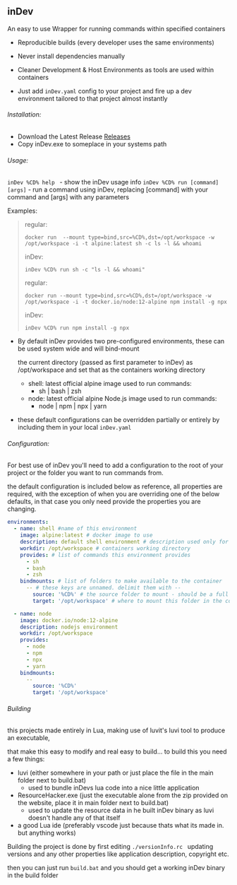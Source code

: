 ## inDev



An easy to use Wrapper for running commands within specified containers 



- Reproducible builds (every developer uses the same environments)

- Never install dependencies manually

- Cleaner Development & Host Environments as tools are used within containers
- Just add `inDev.yaml` config to your project and fire up a dev environment tailored to that project almost instantly



###### Installation:

* Download the Latest Release [Releases](https://github.com/SvalTek/inDev/releases)
* Copy inDev.exe to someplace in your systems path

###### Usage:

`inDev %CD% help ` - show the inDev usage info
`inDev %CD% run [command] [args]` - run a command using inDev, replacing [command] with your command and [args] with any parameters

Examples:

> regular:
>
>  `docker run  --mount type=bind,src=%CD%,dst=/opt/workspace -w /opt/workspace -i -t alpine:latest sh -c ls -l && whoami`
>
> inDev:
>
>  `inDev %CD% run sh -c "ls -l && whoami"`
>
> regular:
>
>  `docker run --mount type=bind,src=%CD%,dst=/opt/workspace -w /opt/workspace -i -t docker.io/node:12-alpine npm install -g npx`
>
> inDev:
>
>  `inDev %CD% run npm install -g npx`

* By default inDev provides two pre-configured environments, these can be used system wide and will bind-mount

  the current directory (passed as first parameter to inDev) as /opt/workspace and set that as the containers working directory

  * shell: latest official alpine image used to run commands:
    * sh | bash | zsh
  * node: latest official alpine Node.js image used to run commands:
    * node | npm | npx | yarn

* these default configurations can be overridden partially or entirely by including them in your local `inDev.yaml`



###### Configuration:

For best use of inDev you'll need to add a configuration to the root of your project or the folder you want to run commands from.

the default configuration is included below as reference,  all properties are required, with the exception of when you are overriding one of the below defaults, in that case you only need provide the properties you are changing.

```yaml
environments:
  - name: shell #name of this environment
    image: alpine:latest # docker image to use
    description: default shell environment # description used only for your reference here currently
    workdir: /opt/workspace # containers working directory
    provides: # list of commands this environment provides
      - sh
      - bash
      - zsh
    bindmounts: # list of folders to make available to the container
      -- # these keys are unnamed. delimit them with --
        source: '%CD%' # the source folder to mount - should be a full windows path
        target: '/opt/workspace' # where to mount this folder in the container - use unix paths

  - name: node
    image: docker.io/node:12-alpine
    description: nodejs environment
    workdir: /opt/workspace
    provides:
      - node
      - npm
      - npx
      - yarn
    bindmounts:
      --
        source: '%CD%'
        target: '/opt/workspace'
```





###### Building

this projects made entirely in Lua,  making use of luvit's luvi tool to produce an executable,

that make this easy to modify and real easy to build...
to build this you need a few things:

- luvi (either somewhere in your path or just place the file in the main folder next to build.bat)
  - used to bundle inDevs lua code into a nice little application
- ResourceHacker.exe (just the executable alone from the zip provided on the website, place it in main folder next to build.bat)
  - used to update the resource data in he built inDev  binary  as luvi doesn't handle any of that itself
- a good Lua ide (preferably vscode just because thats what its made in. but anything works)

Building the project is done by first editing `./versionInfo.rc ` updating versions and any other properties like application description, copyright etc.

then you can just run `build.bat` and you should get a working inDev binary in the build folder

